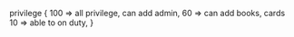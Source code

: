 privilege {
	100 => all privilege, can add admin,
	60	=> can add books, cards
	10  => able to on duty,
}